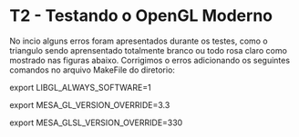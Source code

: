 # T2 - Testando o OpenGL Moderno 

No incio alguns erros foram apresentados durante os testes, como o triangulo sendo aprensentado totalmente branco ou todo rosa claro como mostrado nas figuras abaixo. Corrigimos o erros adicionando os seguintes comandos no arquivo MakeFile do diretorio: 

  export LIBGL_ALWAYS_SOFTWARE=1
  
  export MESA_GL_VERSION_OVERRIDE=3.3
 
  export MESA_GLSL_VERSION_OVERRIDE=330
  
  
  
  
